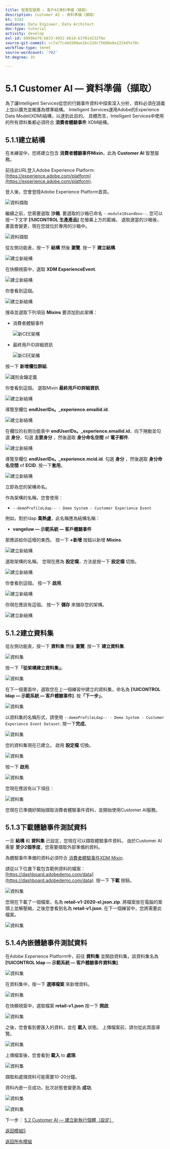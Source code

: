 ```yaml
---
title: 智慧型服務 — 客戶AI資料準備（擷取）
description: Customer AI — 資料準備（擷取）
kt: 5342
audience: Data Engineer, Data Architect
doc-type: tutorial
activity: develop
exl-id: 60996e70-b033-4932-b614-b37014232f6e
source-git-commit: cc7a77c4dd380ae1bc23dc75608e8e2224dfe78c
workflow-type: tm+mt
source-wordcount: '782'
ht-degree: 3%

---
```


# 5.1 Customer AI — 資料準備（擷取）

為了讓Intelligent Services從您的行銷事件資料中探索深入分析，資料必須在語義上加以擴充並維護為標準結構。 Intelligent Services運用Adobe的Experience Data Model(XDM)結構，以達到此目的。
具體而言，Intelligent Services中使用的所有資料集都必須符合 **消費者體驗事件** XDM結構。

## 5.1.1建立結構

在本練習中，您將建立包含 **消費者體驗事件Mixin**，此為 **Customer AI** 智慧服務。

前往此URL登入Adobe Experience Platform: [https://experience.adobe.com/platform](https://experience.adobe.com/platform).

登入後，您會登陸Adobe Experience Platform首頁。

![資料擷取](../module2/images/home.png)

繼續之前，您需要選取 **沙箱**. 要選取的沙箱已命名 ``--module10sandbox--``. 您可以按一下文字 **[!UICONTROL 生產產品]** 在螢幕上方的藍線。 選取適當的沙箱後，畫面會變更，現在您就位於專用的沙箱中。

![資料擷取](../module2/images/sb1.png)

從左側功能表，按一下 **結構** 然後 **瀏覽**. 按一下 **建立結構**.

![建立新結構](./images/create-schema-button.png)

在快顯視窗中，選取 **XDM ExperienceEvent**.

![建立新結構](./images/xdmee.png)

你會看到這個。

![建立新結構](./images/xdmee1.png)

搜尋並選取下列項目 **Mixins** 要添加到此架構：

- 消費者體驗事件

   ![新CEE架構](./images/cee.png)

- 最終用戶ID詳細資訊

   ![新CEE架構](./images/identitymap.png)

按一下 **新增欄位群組**.

![識別金鑰定義](./images/addmixin.png)

你會看到這個。 選取Mixin **最終用戶ID詳細資訊**.

![建立新結構](./images/eui1.png)

導覽至欄位 **endUserIDs。_experience.emailid.id**.

![建立新結構](./images/eui2.png)

在欄位的右側功能表中 **endUserIDs。_experience.emailid.id**，向下捲動並勾選 **身分**，勾選 **主要身分** ，然後選取 **身分命名空間** of **電子郵件**.

![建立新結構](./images/eui3.png)

導覽至欄位 **endUserIDs。_experience.mcid.id**. 勾選 **身分** ，然後選取 **身分命名空間** of **ECID**. 按一下&#x200B;**套用**。

![建立新結構](./images/eui4.png)

立即為您的架構命名。

作為架構的名稱，您會使用：

- `--demoProfileLdap-- - Demo System - Customer Experience Event`

例如，對於ldap **萬熱盧**，此名稱應為結構名稱：

- **vangeluw — 示範系統 — 客戶體驗事件**

那應該給你這樣的東西。 按一下 **+新增** 按鈕以新增 **Mixins**.

![建立新結構](./images/xdmee2.png)

選取架構的名稱。 您現在應為 **設定檔**，方法是按一下 **設定檔** 切換。

![建立新結構](./images/xdmee3.png)

你會看到這個。 按一下 **啟用**.

![建立新結構](./images/xdmee4.png)

你現在應該有這個。 按一下 **儲存** 來儲存您的架構。

![建立新結構](./images/xdmee5.png)

## 5.1.2建立資料集

從左側功能表，按一下 **資料集** 然後 **瀏覽**. 按一下 **建立資料集**.

![資料集](./images/createds.png)

按一下&#x200B;**「從架構建立資料集」**。

![資料集](./images/createdatasetfromschema.png)

在下一個畫面中，選取您在上一個練習中建立的資料集，命名為 **[!UICONTROL ldap — 示範系統 — 客戶體驗事件]**. 按&#x200B;**「下一步」**。

![資料集](./images/createds1.png)

以資料集的名稱形式，請使用 `--demoProfileLdap-- - Demo System - Customer Experience Event Dataset`. 按一下&#x200B;**完成**。

![資料集](./images/createds2.png)

您的資料集現在已建立。 啟用 **設定檔** 切換。

![資料集](./images/createds3.png)

按一下 **啟用**.

![資料集](./images/createds4.png)

您現在應該有以下項目：

![資料集](./images/createds5.png)

您現在已準備好開始擷取消費者體驗事件資料，並開始使用Customer AI服務。

## 5.1.3下載體驗事件測試資料

一旦 **結構** 和 **資料集** 已設定，您現在可以擷取體驗事件資料。 由於Customer AI需要 **至少2個季度**，您需要擷取外部準備的資料。

為體驗事件準備的資料必須符合 [消費者體驗事件XDM Mixin](https://github.com/adobe/xdm/blob/797cf4930d5a80799a095256302675b1362c9a15/docs/reference/context/experienceevent-consumer.schema.md).

請從以下位置下載包含範例資料的檔案： [https://dashboard.adobedemo.com/data](https://dashboard.adobedemo.com/data). 按一下 **下載** 按鈕。

![資料集](./images/dsn1.png)

您現在下載了一個檔案，名為 **retail-v1-2020-xl.json.zip**. 將檔案放在電腦的案頭上並解壓縮，之後您會看到名為 **retail-v1.json**. 在下一個練習中，您將需要此檔案。

![資料集](./images/ingest.png)

## 5.1.4內嵌體驗事件測試資料

在Adobe Experience Platform中，前往 **資料集** 並開啟資料集，該資料集名為 **[!UICONTROL ldap — 示範系統 — 客戶體驗事件資料集]**.

![資料集](./images/ingest1.png)

在資料集中，按一下 **選擇檔案** 來新增資料。

![資料集](./images/ingest2.png)

在快顯視窗中，選取檔案 **retail-v1.json** 按一下 **開啟**.

![資料集](./images/ingest3.png)

之後，您會看到要匯入的資料，並在 **載入** 狀態。 上傳檔案前，請勿從此頁面導覽。

![資料集](./images/ingest4.png)

上傳檔案後，您會看到 **載入** to **處理**.

![資料集](./images/ingest5.png)

擷取和處理資料可能需要10-20分鐘。

資料內嵌一旦成功，批次狀態會變更為 **成功**.

![資料集](./images/ingest7.png)

![資料集](./images/ingest8.png)

下一步： [5.2 Customer AI — 建立新執行個體（設定）](./ex2.md)

[返回模組5](./intelligent-services.md)

[返回所有模組](./../../overview.md)
